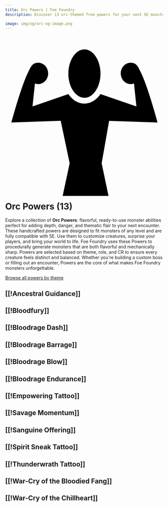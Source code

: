 ```yaml
---
title: Orc Powers | Foe Foundry
description: Discover 13 orc-themed free powers for your next 5E monster.

image: img/og/orc-og-image.png
---
```


# <span class="inline-icon" aria-hidden="true"><svg xmlns="http://www.w3.org/2000/svg" viewBox="0 0 512 512"><path d="M257.375 20.313c-13.418 0-26.07 7.685-35.938 21.75-9.868 14.064-16.343 34.268-16.343 56.75 0 22.48 6.475 42.654 16.344 56.718 9.868 14.066 22.52 21.75 35.937 21.75 13.418 0 26.038-7.684 35.906-21.75 9.87-14.063 16.376-34.236 16.376-56.718 0-22.48-6.506-42.685-16.375-56.75-9.867-14.064-22.487-21.75-35.905-21.75zm-150.25 43.062c-20.305.574-23.996 13.892-31.78 29.03-23.298 45.304-55.564 164.75-55.564 164.75l160.47-5.436 29.125 137.593-22.78 106.03h149.093l-22.282-106 24.25-137.5 157.53 5.313c.002 0-32.264-119.447-55.56-164.75-7.787-15.14-11.477-28.457-31.782-29.03-17.898 0-32.406 15.552-32.406 34.718 0 19.166 14.508 34.72 32.406 34.72 3.728 0 7.258-.884 10.594-2.126l7.937 74.406L309.437 165c-.285.42-.552.867-.843 1.28-12.436 17.724-30.604 29.69-51.22 29.69-20.614 0-38.782-11.966-51.218-29.69-.277-.395-.54-.816-.812-1.218l-116.75 40.032 7.937-74.406c3.337 1.242 6.867 2.125 10.595 2.125 17.898 0 32.406-15.553 32.406-34.72 0-19.165-14.507-34.718-32.405-34.718z"/></svg></span> Orc Powers (13)

Explore a collection of **Orc Powers**: flavorful, ready-to-use monster abilities perfect for adding depth, danger, and thematic flair to your next encounter. These handcrafted powers are designed to fit monsters of any level and are fully compatible with 5E. Use them to customize creatures, surprise your players, and bring your world to life. Foe Foundry uses these Powers to procedurally generate monsters that are both flavorful and mechanically sharp. Powers are selected based on theme, role, and CR to ensure every creature feels distinct and balanced. Whether you're building a custom boss or filling out an encounter, Powers are the core of what makes Foe Foundry monsters unforgettable.  

  
[Browse all powers by theme](all.md)

[[!Ancestral Guidance]]
---

[[!Bloodfury]]
---

[[!Bloodrage Dash]]
---

[[!Bloodrage Barrage]]
---

[[!Bloodrage Blow]]
---

[[!Bloodrage Endurance]]
---

[[!Empowering Tattoo]]
---

[[!Savage Momentum]]
---

[[!Sanguine Offering]]
---

[[!Spirit Sneak Tattoo]]
---

[[!Thunderwrath Tattoo]]
---

[[!War-Cry of the Bloodied Fang]]
---

[[!War-Cry of the Chillheart]]
---
